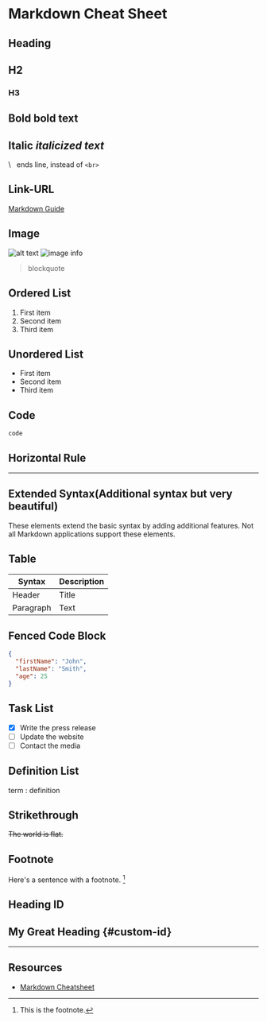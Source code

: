 # Markdown Cheat Sheet

## Heading

## H2

### H3

## Bold **bold text**

## Italic *italicized text*

\ &nbsp; ends line, instead of ```<br>```

## Link-URL

[Markdown Guide](https://www.markdownguide.org)

## Image

![alt text](https://www.markdownguide.org/assets/images/tux.png)
![image info](../passengers.jpg)

> blockquote

## Ordered List

1. First item
2. Second item
3. Third item

## Unordered List

- First item
- Second item
- Third item

## Code

`code`

## Horizontal Rule

---

## Extended Syntax(Additional syntax but very beautiful)

These elements extend the basic syntax by adding additional features. Not all Markdown applications support these elements.

## Table

| Syntax | Description |
| ----------- | ----------- |
| Header | Title |
| Paragraph | Text |

## Fenced Code Block

```json
{
  "firstName": "John",
  "lastName": "Smith",
  "age": 25
}
```

## Task List

- [x] Write the press release
- [ ] Update the website
- [ ] Contact the media

## Definition List

term
: definition

## Strikethrough

~~The world is flat.~~

## Footnote

Here's a sentence with a footnote. [^1]

[^1]: This is the footnote.

## Heading ID

## My Great Heading {#custom-id}

---

## Resources

- [Markdown Cheatsheet](https://github.com/adam-p/markdown-here/wiki/Markdown-Cheatsheet)
